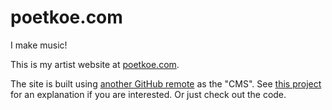 # poetkoe.com

I make music!

This is my artist website at [poetkoe.com](http://poetkoe.com).

The site is built using [another GitHub remote](https://github.com/anttispitkanen/poetkoe-content) as the "CMS". See [this project](https://github.com/anttispitkanen/homepage) for an explanation if you are interested. Or just check out the code.
